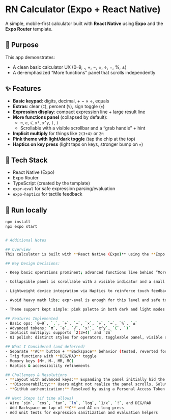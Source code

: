 # RN Calculator (Expo + React Native)

A simple, mobile-first calculator built with **React Native** using **Expo** and the **Expo Router** template.

## 🎯 Purpose
This app demonstrates:
- A clean basic calculator UX (0–9, ., +, −, ×, ÷, =, %, ±)
- A de-emphasized “More functions” panel that scrolls independently

## ✨ Features
- **Basic keypad**: digits, decimal, + − × ÷, equals
- **Extras**: clear (`C`), percent (`%`), sign toggle (`±`)
- **Expression display**: compact expression line + large result line
- **More functions panel** (collapsed by default):
  - `π`, `e`, `√`, `x²`, `x^y`, `(`, `)`
  - Scrollable with a visible scrollbar and a “grab handle” + hint
- **Implicit multiply** for things like `2(3+4)` or `2π`
- **Pink theme with light/dark toggle** (tap the chip at the top)
- **Haptics on key press** (light taps on keys, stronger bump on `=`)

## 🧰 Tech Stack
- React Native (Expo)
- Expo Router
- TypeScript (created by the template)
- `expr-eval` for safe expression parsing/evaluation
- `expo-haptics` for tactile feedback

## 🚀 Run locally
```bash
npm install
npx expo start


# Additional Notes

## Overview
This calculator is built with **React Native (Expo)** using the **Expo Router** template. The UI emphasizes basic operations, with advanced functions behind a collapsible “More functions” panel.

## Key Design Decisions:

- Keep basic operations prominent; advanced functions live behind “More functions.”

- Collapsible panel is scrollable with a visible indicator and a small grab handle + “Scroll for more” hint.

- Lightweight device integration via Haptics to reinforce touch feedback.

- Avoid heavy math libs; expr-eval is enough for this level and safe to run on-device.

- Theme support kept simple: pink palette in both dark and light modes.

## Features Implemented
- Basic ops: `0–9`, `.`, `+`, `−`, `×`, `÷`, `=`, `%`, `±`
- Advanced tokens: `π`, `e`, `√`, `x²`, `x^y`, `(`, `)`
- Implicit multiply: supports `2(3+4)` and `2π`
- UI polish: distinct styles for operators, toggleable panel, visible scrollbar

## What I Considered (and deferred)
- Separate **AC** button + **Backspace** behavior (tested, reverted for now)
- Trig functions with **DEG/RAD** toggle
- Memory keys (M+, M−, MR, MC)
- Haptics & accessibility refinements

## Challenges & Resolutions
- **Layout with advanced keys:** Expanding the panel initially hid the `=` row. Solution: limit panel height and make it scrollable.
- **Discoverability:** Users might not realize the panel scrolls. Solution: show a grab handle + hint, and enable the scroll indicator.
- **GitHub authentication:** Resolved by using a Personal Access Token for `git push`.

## Next Steps (if time allows)
- Wire `sin`, `cos`, `tan`, `ln`, `log`, `1/x`, `!`, and DEG/RAD
- Add Backspace on tap of **C** and AC on long-press
- Add unit tests for expression sanitization and evaluation helpers
